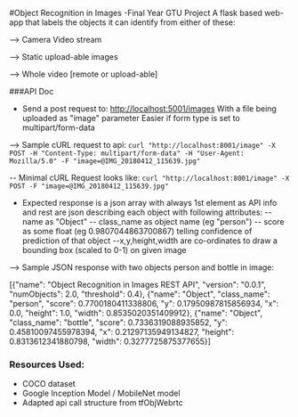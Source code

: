 #Object Recognition in Images
-Final Year GTU Project
A flask based web-app that labels the objects it can identify from either of these:

--> Camera Video stream

--> Static upload-able images

--> Whole video [remote or upload-able]

###API Doc

- Send a post request to:
[http://localhost:5001/images](http://localhost:5001/image)
With a file being uploaded as "image" parameter
Easier if form type is set to multipart/form-data

--> Sample cURL request to api:
`curl "http://localhost:8001/image" -X POST -H "Content-Type: multipart/form-data" -H "User-Agent: Mozilla/5.0" -F "image=@IMG_20180412_115639.jpg" `

-- Minimal cURL Request looks like:
`curl "http://localhost:8001/image" -X POST -F "image=@IMG_20180412_115639.jpg" `

- Expected response is a json array with always 1st element as API info
and rest are json describing each object with following attributes:
-- name as "Object"
-- class_name as object name (eg "person")
-- score as some float (eg 0.9807044863700867) telling confidence of prediction of that object
--x,y,height,width are co-ordinates to draw a bounding box (scaled to 0-1) on given image

--> Sample JSON response with two objects person and bottle in image:

[{"name": "Object Recognition in Images REST API", "version": "0.0.1", "numObjects": 2.0, "threshold": 0.4}, {"name": "Object", "class_name": "person", "score": 0.7700180411338806, "y": 0.17950987815856934, "x": 0.0, "height": 1.0, "width": 0.8535020351409912}, {"name": "Object", "class_name": "bottle", "score": 0.7336319088935852, "y": 0.45810097455978394, "x": 0.21297135949134827, "height": 0.8313612341880798, "width": 0.3277725875377655}]


### Resources Used:
- COCO dataset
- Google Inception Model / MobileNet model
- Adapted api call structure from tfObjWebrtc
